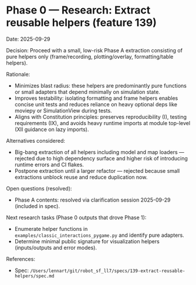 # Phase 0 — Research: Extract reusable helpers (feature 139)

Date: 2025-09-29

Decision: Proceed with a small, low-risk Phase A extraction consisting of pure helpers only (frame/recording, plotting/overlay, formatting/table helpers).

Rationale:
- Minimizes blast radius: these helpers are predominantly pure functions or small adapters that depend minimally on simulation state.
- Improves testability: isolating formatting and frame helpers enables concise unit tests and reduces reliance on heavy optional deps like moviepy or SimulationView during tests.
- Aligns with Constitution principles: preserves reproducibility (I), testing requirements (IX), and avoids heavy runtime imports at module top-level (XII guidance on lazy imports).

Alternatives considered:
- Big-bang extraction of all helpers including model and map loaders — rejected due to high dependency surface and higher risk of introducing runtime errors and CI flakes.
- Postpone extraction until a larger refactor — rejected because small extractions unblock reuse and reduce duplication now.

Open questions (resolved):
- Phase A contents: resolved via clarification session 2025-09-29 (included in spec). 

Next research tasks (Phase 0 outputs that drove Phase 1):
- Enumerate helper functions in `examples/classic_interactions_pygame.py` and identify pure adapters.
- Determine minimal public signature for visualization helpers (inputs/outputs and error modes).

References:
- Spec: `/Users/lennart/git/robot_sf_ll7/specs/139-extract-reusable-helpers/spec.md`
